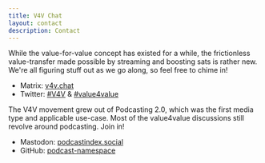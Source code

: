```yaml
---
title: V4V Chat
layout: contact
description: Contact
---
```


While the value-for-value concept has existed for a while, the frictionless
value-transfer made possible by streaming and boosting sats is rather new. We're
all figuring stuff out as we go along, so feel free to chime in!

- Matrix: [v4v.chat](https://v4v.chat)
- Twitter: [#V4V](https://twitter.com/hashtag/v4v) & [#value4value](https://twitter.com/hashtag/value4value)

The V4V movement grew out of Podcasting 2.0, which was the first media type and
applicable use-case. Most of the value4value discussions still revolve around
podcasting. Join in!

- Mastodon: [podcastindex.social](https://podcastindex.social)
- GitHub: [podcast-namespace](https://github.com/Podcastindex-org/podcast-namespace/discussions)

